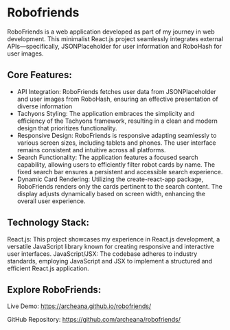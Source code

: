 # Robofriends
RoboFriends is a web application developed as part of my journey in web development. 
This minimalist React.js project seamlessly integrates external APIs—specifically, JSONPlaceholder for user information and RoboHash for user images.

## Core Features:
* API Integration: RoboFriends fetches user data from JSONPlaceholder and user images from RoboHash, ensuring an effective presentation of diverse information 
* Tachyons Styling: The application embraces the simplicity and efficiency of the Tachyons framework, resulting in a clean and modern design that prioritizes functionality.
* Responsive Design: RoboFriends is responsive adapting seamlessly to various screen sizes, including tablets and phones. The user interface remains consistent and intuitive across all platforms.
* Search Functionality: The application features a focused search capability, allowing users to efficiently filter robot cards by name. The fixed search bar ensures a persistent and accessible search experience.
* Dynamic Card Rendering: Utilizing the create-react-app package, RoboFriends renders only the cards pertinent to the search content. The display adjusts dynamically based on screen width, enhancing the overall user experience.

## Technology Stack:
React.js: This project showcases my experience in React.js development, a versatile JavaScript library known for creating responsive and interactive user interfaces.
JavaScript/JSX: The codebase adheres to industry standards, employing JavaScript and JSX to implement a structured and efficient React.js application.

## Explore RoboFriends:
Live Demo: https://archeana.github.io/robofriends/

GitHub Repository: https://github.com/archeana/robofriends/
